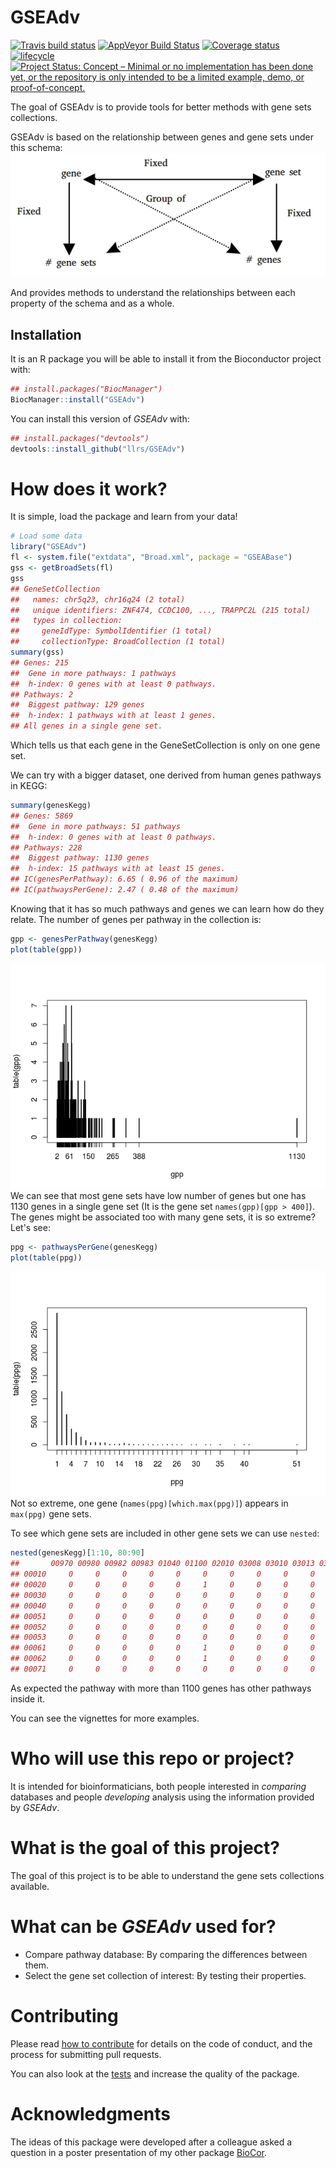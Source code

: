 
<!-- README.md is generated from README.Rmd. Please edit that file -->
GSEAdv
======

[![Travis build status](https://travis-ci.org/llrs/GSEAdv.svg?branch=master)](https://travis-ci.org/llrs/GSEAdv) [![AppVeyor Build Status](https://ci.appveyor.com/api/projects/status/github/llrs/GSEAdv?branch=master&svg=true)](https://ci.appveyor.com/project/llrs/GSEAdv) [![Coverage status](https://codecov.io/gh/llrs/GSEAdv/branch/master/graph/badge.svg)](https://codecov.io/github/llrs/GSEAdv?branch=master) [![lifecycle](https://img.shields.io/badge/lifecycle-experimental-orange.svg)](https://www.tidyverse.org/lifecycle/#experimental) [![Project Status: Concept – Minimal or no implementation has been done yet, or the repository is only intended to be a limited example, demo, or proof-of-concept.](http://www.repostatus.org/badges/latest/concept.svg)](http://www.repostatus.org/#concept)

The goal of GSEAdv is to provide tools for better methods with gene sets collections.

GSEAdv is based on the relationship between genes and gene sets under this schema: ![Schema of gene sets](./vignettes/GSEAdv.jpg)

And provides methods to understand the relationships between each property of the schema and as a whole.

Installation
------------

It is an R package you will be able to install it from the Bioconductor project with:

``` r
## install.packages("BiocManager") 
BiocManager::install("GSEAdv")
```

You can install this version of *GSEAdv* with:

``` r
## install.packages("devtools")
devtools::install_github("llrs/GSEAdv")
```

How does it work?
=================

It is simple, load the package and learn from your data!

``` r
# Load some data
library("GSEAdv")
fl <- system.file("extdata", "Broad.xml", package = "GSEABase")
gss <- getBroadSets(fl)
gss
## GeneSetCollection
##   names: chr5q23, chr16q24 (2 total)
##   unique identifiers: ZNF474, CCDC100, ..., TRAPPC2L (215 total)
##   types in collection:
##     geneIdType: SymbolIdentifier (1 total)
##     collectionType: BroadCollection (1 total)
summary(gss)
## Genes: 215
##  Gene in more pathways: 1 pathways
##  h-index: 0 genes with at least 0 pathways.
## Pathways: 2
##  Biggest pathway: 129 genes
##  h-index: 1 pathways with at least 1 genes.
## All genes in a single gene set.
```

Which tells us that each gene in the GeneSetCollection is only on one gene set.

We can try with a bigger dataset, one derived from human genes pathways in KEGG:

``` r
summary(genesKegg)
## Genes: 5869
##  Gene in more pathways: 51 pathways
##  h-index: 0 genes with at least 0 pathways.
## Pathways: 228
##  Biggest pathway: 1130 genes
##  h-index: 15 pathways with at least 15 genes.
## IC(genesPerPathway): 6.65 ( 0.96 of the maximum)
## IC(pathwaysPerGene): 2.47 ( 0.48 of the maximum)
```

Knowing that it has so much pathways and genes we can learn how do they relate. The number of genes per pathway in the collection is:

``` r
gpp <- genesPerPathway(genesKegg)
plot(table(gpp))
```

![Distribution of the number of genes per gene set.](man/figures/README-gpp-1.png) We can see that most gene sets have low number of genes but one has 1130 genes in a single gene set (It is the gene set `names(gpp)[gpp > 400]`). The genes might be associated too with many gene sets, it is so extreme? Let's see:

``` r
ppg <- pathwaysPerGene(genesKegg)
plot(table(ppg))
```

![Distribution of the number of gene sets per gene](man/figures/README-ppg-1.png) Not so extreme, one gene (`names(ppg)[which.max(ppg)]`) appears in `max(ppg)` gene sets.

To see which gene sets are included in other gene sets we can use `nested`:

``` r
nested(genesKegg)[1:10, 80:90]
##       00970 00980 00982 00983 01040 01100 02010 03008 03010 03013 03015
## 00010     0     0     0     0     0     0     0     0     0     0     0
## 00020     0     0     0     0     0     1     0     0     0     0     0
## 00030     0     0     0     0     0     0     0     0     0     0     0
## 00040     0     0     0     0     0     0     0     0     0     0     0
## 00051     0     0     0     0     0     0     0     0     0     0     0
## 00052     0     0     0     0     0     0     0     0     0     0     0
## 00053     0     0     0     0     0     0     0     0     0     0     0
## 00061     0     0     0     0     0     1     0     0     0     0     0
## 00062     0     0     0     0     0     1     0     0     0     0     0
## 00071     0     0     0     0     0     0     0     0     0     0     0
```

As expected the pathway with more than 1100 genes has other pathways inside it.

You can see the vignettes for more examples.

Who will use this repo or project?
==================================

It is intended for bioinformaticians, both people interested in *comparing* databases and people *developing* analysis using the information provided by *GSEAdv*.

What is the goal of this project?
=================================

The goal of this project is to be able to understand the gene sets collections available.

What can be *GSEAdv* used for?
==============================

-   Compare pathway database:
    By comparing the differences between them.
-   Select the gene set collection of interest: By testing their properties.

Contributing
============

Please read [how to contribute](.github/CONTRIBUTING.md) for details on the code of conduct, and the process for submitting pull requests.

You can also look at the [tests](https://github.com/llrs/GSEAdv/tree/master/tests) and increase the quality of the package.

Acknowledgments
===============

The ideas of this package were developed after a colleague asked a question in a poster presentation of my other package [BioCor](https://github.com/llrs/BioCor).
